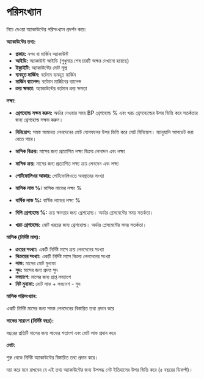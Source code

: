 # **পরিসংখ্যান**

নিচে দেওয়া অ্যাকাউন্টের পরিসংখ্যান প্রদর্শন করে:

**অ্যাকাউন্টের তথ্য:**
- **প্রকার:** নগদ বা মার্জিন অ্যাকাউন্ট
- **আইডি:** অ্যাকাউন্ট আইডি (শুধুমাত্র শেষ চারটি অক্ষর দেখানো হয়েছে)
- **ইক্যুইটি:** অ্যাকাউন্টের মোট মূল্য
- **ব্যবহৃত মার্জিন:** বর্তমান ব্যবহৃত মার্জিন
- **মার্জিন ব্যালেন্স:** বর্তমান মার্জিনের ব্যালেন্স
- **ক্রয় ক্ষমতা:** অ্যাকাউন্টের বর্তমান ক্রয় ক্ষমতা

**লক্ষ্য:**
- **থ্রেশহোল্ড সক্ষম করুন:** অর্ডার দেওয়ার সময় BP থ্রেশহোল্ড % এবং খরচ থ্রেশহোল্ডের উপর ভিত্তি করে সতর্কতার জন্য থ্রেশহোল্ড সক্ষম করুন।
- **বিনিয়োগ:** সমস্ত আমানত লেনদেনের মোট যোগফলের উপর ভিত্তি করে মোট বিনিয়োগ। ম্যানুয়ালি আপডেট করা যেতে পারে।

- **মাসিক বিক্রয়:** মাসের জন্য প্রত্যাশিত লক্ষ্য বিক্রয় লেনদেন এবং লক্ষ্য
- **মাসিক ক্রয়:** মাসের জন্য প্রত্যাশিত লক্ষ্য ক্রয় লেনদেন এবং লক্ষ্য
- **পোর্টফোলিওর আকার:** পোর্টফোলিওতে অবস্থানের সংখ্যা
- **মাসিক লাভ %:** মাসিক লাভের লক্ষ্য %
- **বার্ষিক লাভ %:** বার্ষিক লাভের লক্ষ্য %
- **বিপি থ্রেশহোল্ড %:** ক্রয় ক্ষমতার জন্য থ্রেশহোল্ড। অর্ডার প্লেসমেন্টের সময় সতর্কতা।
- **খরচ থ্রেশহোল্ড:** মোট খরচের জন্য থ্রেশহোল্ড। অর্ডার প্লেসমেন্টের সময় সতর্কতা।

**মাসিক (নির্দিষ্ট মাস):**
- **ক্রয়ের সংখ্যা:** একটি নির্দিষ্ট মাসে ক্রয় লেনদেনের সংখ্যা
- **বিক্রয়ের সংখ্যা:** একটি নির্দিষ্ট মাসে বিক্রয় লেনদেনের সংখ্যা
- **লাভ:** মাসের মোট মুনাফা
- **সুদ:** মাসের জন্য প্রদত্ত সুদ
- **লভ্যাংশ:** মাসের জন্য প্রাপ্ত লভ্যাংশ
- **নিট মুনাফা:** মোট লাভ + লভ্যাংশ - সুদ

**মাসিক পরিসংখ্যান:**

একটি নির্দিষ্ট মাসের জন্য সমস্ত লেনদেনের বিস্তারিত তথ্য প্রদান করে

**লাভের সারাংশ (নির্দিষ্ট বছর):**

বছরের প্রতিটি মাসের জন্য লাভের শতাংশ এবং মোট লাভ প্রদান করে

**মোট:**

শুরু থেকে নির্দিষ্ট অ্যাকাউন্টের বিস্তারিত তথ্য প্রদান করে।

দয়া করে মনে রাখবেন যে এই তথ্য অ্যাকাউন্টের জন্য উপলব্ধ নেট ইতিহাসের উপর ভিত্তি করে (৫ বছরের ডিফল্ট)।

